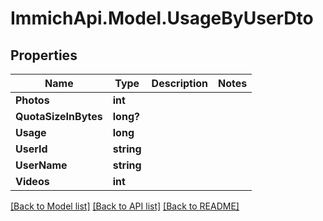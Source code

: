 # ImmichApi.Model.UsageByUserDto

## Properties

Name | Type | Description | Notes
------------ | ------------- | ------------- | -------------
**Photos** | **int** |  | 
**QuotaSizeInBytes** | **long?** |  | 
**Usage** | **long** |  | 
**UserId** | **string** |  | 
**UserName** | **string** |  | 
**Videos** | **int** |  | 

[[Back to Model list]](../README.md#documentation-for-models) [[Back to API list]](../README.md#documentation-for-api-endpoints) [[Back to README]](../README.md)

